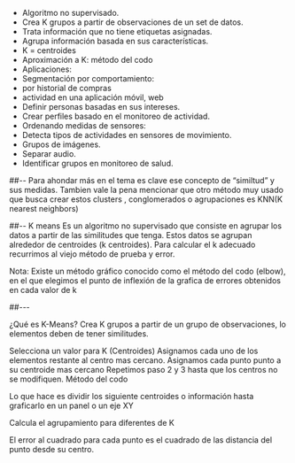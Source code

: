 - Algoritmo no supervisado.
- Crea K grupos a partir de observaciones de un set de datos.
- Trata información que no tiene etiquetas asignadas.
- Agrupa información basada en sus características.
- K = centroides
- Aproximación a K: método del codo
- Aplicaciones:
- Segmentación por comportamiento:
- por historial de compras
- actividad en una aplicación móvil, web
- Definir personas basadas en sus intereses.
- Crear perfiles basado en el monitoreo de actividad.
- Ordenando medidas de sensores:
- Detecta tipos de actividades en sensores de movimiento.
- Grupos de imágenes.
- Separar audio.
- Identificar grupos en monitoreo de salud.

##--
Para ahondar más en el tema es clave ese concepto de “similtud” y sus medidas. Tambien vale la pena mencionar que otro método muy usado que busca crear estos clusters , conglomerados o agrupaciones es KNN(K nearest neighbors)

##--
K means
Es un algoritmo no supervisado que consiste en agrupar los datos a partir de las similitudes que tenga.
Estos datos se agrupan alrededor de centroides (k centroides).
Para calcular el k adecuado recurrimos al viejo método de prueba y error.

Nota:
Existe un método gráfico conocido como el método del codo (elbow), en el que elegimos el punto de inflexión de la grafica de errores obtenidos en cada valor de k

##---

¿Qué es K-Means?
Crea K grupos a partir de un grupo de observaciones, lo elementos deben de tener similitudes.

Selecciona un valor para K (Centroides)
Asignamos cada uno de los elementos restante al centro mas cercano.
Asignamos cada punto punto a su centroide mas cercano
Repetimos paso 2 y 3 hasta que los centros no se modifiquen.
Método del codo

Lo que hace es dividir los siguiente centroides o información hasta graficarlo en un panel o un eje XY

Calcula el agrupamiento para diferentes de K

El error al cuadrado para cada punto es el cuadrado de las distancia del punto desde su centro.

